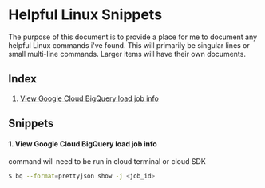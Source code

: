 # Helpful Linux Snippets

The purpose of this document is to provide a place for me to document any helpful Linux commands i've found. This will primarily be singular lines or small multi-line commands. Larger items will have their own documents.

## Index

1. [View Google Cloud BigQuery load job info](#sec_1)

## Snippets

#### 1. View Google Cloud BigQuery load job info <a name="sec_1"></a>

command will need to be run in cloud terminal or cloud SDK
```bash
$ bq --format=prettyjson show -j <job_id>
```
